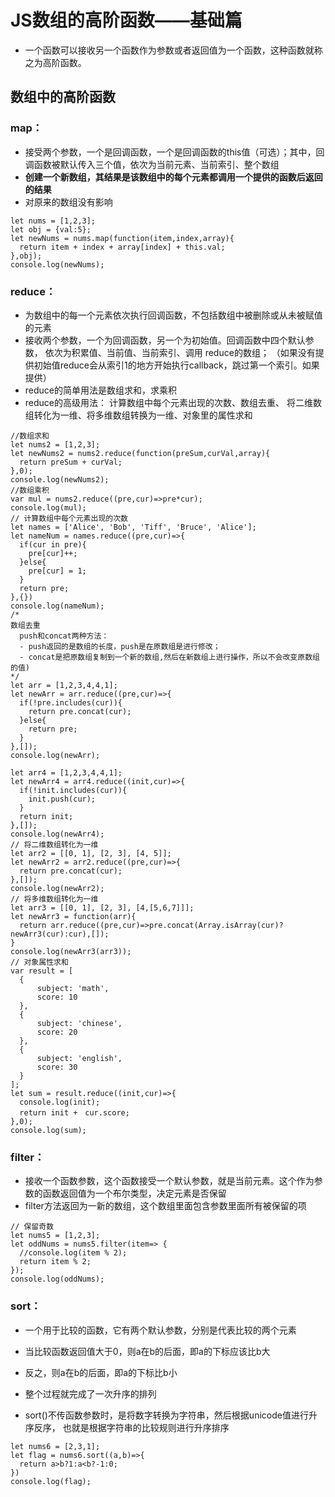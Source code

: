 # JS数组的高阶函数——基础篇

- 一个函数可以接收另一个函数作为参数或者返回值为一个函数，这种函数就称之为高阶函数。

## 数组中的高阶函数

### map：
  - 接受两个参数，一个是回调函数，一个是回调函数的this值（可选）；其中，回调函数被默认传入三个值，依次为当前元素、当前索引、整个数组
  - **创建一个新数组，其结果是该数组中的每个元素都调用一个提供的函数后返回的结果**
  - 对原来的数组没有影响
```
let nums = [1,2,3];
let obj = {val:5};
let newNums = nums.map(function(item,index,array){
  return item + index + array[index] + this.val;
},obj);
console.log(newNums);

```
### reduce：
  - 为数组中的每一个元素依次执行回调函数，不包括数组中被删除或从未被赋值的元素
  - 接收两个参数，一个为回调函数，另一个为初始值。回调函数中四个默认参数，
  依次为积累值、当前值、当前索引、调用 reduce的数组；
  （如果没有提供初始值reduce会从索引1的地方开始执行callback，跳过第一个索引。如果提供）
  - reduce的简单用法是数组求和，求乘积
  - reduce的高级用法：
      计算数组中每个元素出现的次数、数组去重、
      将二维数组转化为一维、将多维数组转换为一维、对象里的属性求和
```
//数组求和
let nums2 = [1,2,3];
let newNums2 = nums2.reduce(function(preSum,curVal,array){
  return preSum + curVal;
},0);
console.log(newNums2);
//数组乘积
var mul = nums2.reduce((pre,cur)=>pre*cur);
console.log(mul);
// 计算数组中每个元素出现的次数
let names = ['Alice', 'Bob', 'Tiff', 'Bruce', 'Alice'];
let nameNum = names.reduce((pre,cur)=>{
  if(cur in pre){
    pre[cur]++;
  }else{
    pre[cur] = 1;
  }
  return pre;
},{})
console.log(nameNum);
/* 
数组去重
  push和concat两种方法：
  - push返回的是数组的长度，push是在原数组是进行修改；
  - concat是把原数组复制到一个新的数组,然后在新数组上进行操作，所以不会改变原数组的值)
*/
let arr = [1,2,3,4,4,1];
let newArr = arr.reduce((pre,cur)=>{
  if(!pre.includes(cur)){
    return pre.concat(cur);
  }else{
    return pre;
  }
},[]);
console.log(newArr);

let arr4 = [1,2,3,4,4,1];
let newArr4 = arr4.reduce((init,cur)=>{
  if(!init.includes(cur)){
    init.push(cur);
  }
  return init;
},[]);
console.log(newArr4);
// 将二维数组转化为一维
let arr2 = [[0, 1], [2, 3], [4, 5]];
let newArr2 = arr2.reduce((pre,cur)=>{
  return pre.concat(cur);
},[]);
console.log(newArr2);
// 将多维数组转化为一维
let arr3 = [[0, 1], [2, 3], [4,[5,6,7]]];
let newArr3 = function(arr){
  return arr.reduce((pre,cur)=>pre.concat(Array.isArray(cur)?newArr3(cur):cur),[]);
}
console.log(newArr3(arr3));
// 对象属性求和
var result = [
  {
      subject: 'math',
      score: 10
  },
  {
      subject: 'chinese',
      score: 20
  },
  {
      subject: 'english',
      score: 30
  }
];
let sum = result.reduce((init,cur)=>{
  console.log(init);
  return init +　cur.score;
},0);
console.log(sum);

```
### filter：
  - 接收一个函数参数，这个函数接受一个默认参数，就是当前元素。这个作为参数的函数返回值为一个布尔类型，决定元素是否保留
  - filter方法返回为一新的数组，这个数组里面包含参数里面所有被保留的项
```
// 保留奇数
let nums5 = [1,2,3];
let oddNums = nums5.filter(item=> {
  //console.log(item % 2);
  return item % 2;
});
console.log(oddNums);
```
### sort：
  - 一个用于比较的函数，它有两个默认参数，分别是代表比较的两个元素

  - 当比较函数返回值大于0，则a在b的后面，即a的下标应该比b大
  - 反之，则a在b的后面，即a的下标比b小
  - 整个过程就完成了一次升序的排列

  - sort()不传函数参数时，是将数字转换为字符串，然后根据unicode值进行升序反序，
  也就是根据字符串的比较规则进行升序排序
```
let nums6 = [2,3,1];
let flag = nums6.sort((a,b)=>{
  return a>b?1:a<b?-1:0;
})
console.log(flag);
```